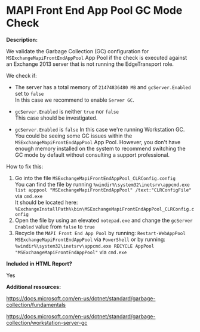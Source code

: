 MAPI Front End App Pool GC Mode Check
======

**Description:**

We validate the Garbage Collection (GC) configuration for `MSExchangeMapiFrontEndAppPool` App Pool if the check is executed against an Exchange 2013 server that is not running the EdgeTransport role.

We check if:
- The server has a total memory of `21474836480 MB` and `gcServer.Enabled` set to `false`\
In this case we recommend to enable `Server GC`.

- `gcServer.Enabled` is neither `true` nor `false`\
This case should be investigated.

- `gcServer.Enabled` is `false`
In this case we're running Workstation GC.\
You could be seeing some GC issues within the `MSExchangeMapiFrontEndAppPool` App Pool. However, you don't have enough memory installed on the system to recommend switching the GC mode by default without consulting a support professional.

How to fix this:

1. Go into the file `MSExchangeMapiFrontEndAppPool_CLRConfig.config`\
You can find the file by running ``%windir%\system32\inetsrv\appcmd.exe list apppool "MSExchangeMapiFrontEndAppPool" /text:"CLRConfigFile"`` via `cmd.exe`\
It should be located here: `%ExchangeInstallPath%\bin\MSExchangeMapiFrontEndAppPool_CLRConfig.config`
2. Open the file by using an elevated `notepad.exe` and change the `gcServer Enabled` value from `false` to `true`
3. Recycle the `MAPI Front End App Pool` by running: `Restart-WebAppPool MSExchangeMapiFrontEndAppPool` via `PowerShell` or by running:\
 ``%windir%\system32\inetsrv\appcmd.exe RECYCLE AppPool "MSExchangeMapiFrontEndAppPool"`` via `cmd.exe`

**Included in HTML Report?**

Yes

**Additional resources:**

https://docs.microsoft.com/en-us/dotnet/standard/garbage-collection/fundamentals

https://docs.microsoft.com/en-us/dotnet/standard/garbage-collection/workstation-server-gc
